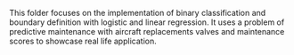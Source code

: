 This folder focuses on the implementation of binary classification and boundary definition with logistic and linear regression. It uses a problem of predictive maintenance with aircraft replacements valves and maintenance scores to showcase real life application.